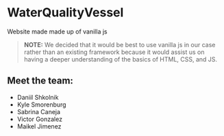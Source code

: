 # WaterQualityVessel
Website made made up of vanilla js

> **NOTE:** We decided that it would be best to use vanilla js in our case rather than an existing framework because it would assist us on having a deeper understanding of the basics of HTML, CSS, and JS.

## Meet the team:
- Daniil Shkolnik 
- Kyle Smorenburg 
- Sabrina Caneja 
- Victor Gonzalez 
- Maikel Jimenez 
